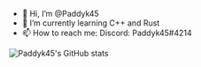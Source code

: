 - 👋 Hi, I’m @Paddyk45
- 🌱 I’m currently learning C++ and Rust
- 📫 How to reach me: Discord: Paddyk45#4214


![Paddyk45's GitHub stats](https://github-readme-stats.vercel.app/api?username=paddyk45)
